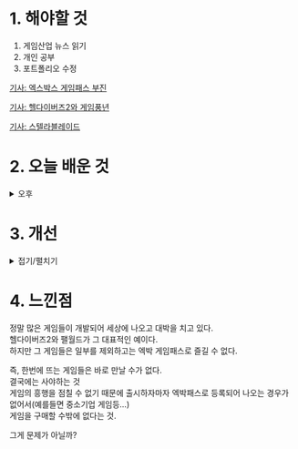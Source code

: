
# 1. 해야할 것

1. 게임산업 뉴스 읽기 
2. 개인 공부  
3. 포트폴리오 수정

[기사: 엑스박스 게임패스 부진](https://www.gameinsight.co.kr/news/articleView.html?idxno=31816)

[기사: 헬다이버즈2와 게임풍년](https://www.gameple.co.kr/news/articleView.html?idxno=208719)

[기사: 스텔라블레이드](https://www.gameple.co.kr/news/articleView.html?idxno=208721)


# 2. 오늘 배운 것

<details>
<summary>오후</summary>

![image](https://github.com/JM94Ent/TIL-WIL/assets/143363550/709b2b6a-4ebf-4a1a-a132-24dfd0e59a0f)

</details>




# 3. 개선


<details>
<summary>접기/펼치기</summary>

개선사항 그림 및 설명추가
</details>



# 4. 느낀점
정말 많은 게임들이 개발되어 세상에 나오고 대박을 치고 있다.\
헬다이버즈2와 팰월드가 그 대표적인 예이다.\
하지만 그 게임들은 일부를 제외하고는 엑박 게임패스로 즐길 수 없다.

즉, 한번에 뜨는 게임들은 바로 만날 수가 없다.\
결국에는 사야하는 것\
게임의 흥행을 점칠 수 없기 때문에 출시하자마자 엑박패스로 등록되어 나오는 경우가 없어서(예를들면 중소기업 게임등...)\
게임을 구매할 수밖에 없다는 것.

그게 문제가 아닐까?
